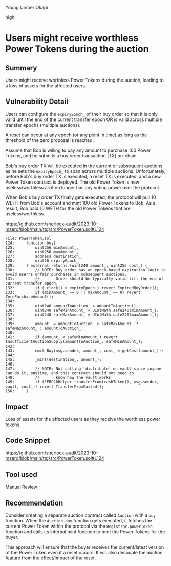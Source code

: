 Young Umber Okapi

high

# Users might receive worthless Power Tokens during the auction

## Summary

Users might receive worthless Power Tokens during the auction, leading to a loss of assets for the affected users.

## Vulnerability Detail

Users can configure the `expiryEpoch_` of their buy order so that it is only valid until the end of the current transfer epoch OR is valid across multiple transfer epochs (multiple auctions). 

A reset can occur at any epoch (or any point in time) as long as the threshold of the zero proposal is reached.

Assume that Bob is willing to pay any amount to purchase 100 Power Tokens, and he submits a buy order transaction (TX) on-chain.

Bob's buy order TX will be executed in the current or subsequent auctions as he sets the `expiryEpoch_` to span across multiple auctions. Unfortunately, before Bob's buy order TX is executed, a reset TX is executed, and a new Power Token contract is deployed. The old Power Token is now useless/worthless as it no longer has any voting power over the protocol.

When Bob's buy order TX finally gets executed, the protocol will pull 10 WETH from Bob's account and mint 100 old Power Tokens to Bob. As a result, Bob paid 10 WETH for the old Power Tokens that are useless/worthless.

https://github.com/sherlock-audit/2023-10-mzero/blob/main/ttg/src/PowerToken.sol#L124

```solidity
File: PowerToken.sol
124:     function buy(
125:         uint256 minAmount_,
126:         uint256 maxAmount_,
127:         address destination_,
128:         uint16 expiryEpoch_
129:     ) external returns (uint240 amount_, uint256 cost_) {
130:         // NOTE: Buy order has an epoch-based expiration logic to avoid user's unfair purchases in subsequent auctions.
131:         //       Order should be typically valid till the end of current transfer epoch.
132:         if (_clock() > expiryEpoch_) revert ExpiredBuyOrder();
133:         if (minAmount_ == 0 || maxAmount_ == 0) revert ZeroPurchaseAmount();
134: 
135:         uint240 amountToAuction_ = amountToAuction();
136:         uint240 safeMinAmount_ = UIntMath.safe240(minAmount_);
137:         uint240 safeMaxAmount_ = UIntMath.safe240(maxAmount_);
138: 
139:         amount_ = amountToAuction_ > safeMaxAmount_ ? safeMaxAmount_ : amountToAuction_;
140: 
141:         if (amount_ < safeMinAmount_) revert InsufficientAuctionSupply(amountToAuction_, safeMinAmount_);
142: 
143:         emit Buy(msg.sender, amount_, cost_ = getCost(amount_));
144: 
145:         _mint(destination_, amount_);
146: 
147:         // NOTE: Not calling `distribute` on vault since anyone can do it, anytime, and this contract should not need to
148:         //       know how the vault works
149:         if (!ERC20Helper.transferFrom(cashToken(), msg.sender, vault, cost_)) revert TransferFromFailed();
150:     }
```

## Impact

Loss of assets for the affected users as they receive the worthless power tokens.

## Code Snippet

https://github.com/sherlock-audit/2023-10-mzero/blob/main/ttg/src/PowerToken.sol#L124

## Tool used

Manual Review

## Recommendation

Consider creating a separate auction contract called `Auction` with a `buy` function. When the `Auction.buy` function gets executed, it fetches the current Power Token within the protocol via the `Registrar.powerToken` function and calls its internal mint function to mint the Power Tokens for the buyer.

This approach will ensure that the buyer receives the current/latest version of the Power Token even if a reset occurs. It will also decouple the auction feature from the effect/impact of the reset.